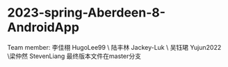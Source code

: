 # 2023-spring-Aberdeen-8-AndroidApp
Team member: 李佳栩 HugoLee99 \ 陆丰林 Jackey-Luk \ 吴钰珺 Yujun2022 \梁仲然 StevenLiang
最终版本文件在master分支
